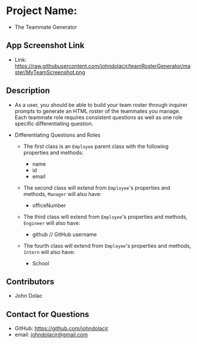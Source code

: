 # Project Name: 
  * The Teammate Generator

## App Screenshot Link
  * Link: https://raw.githubusercontent.com/johndolacjr/teamRosterGenerator/master/MyTeamScreenshot.png

## Description
  * As a user, you should be able to build your team roster through inquirer prompts to generate an HTML roster of the teammates you manage. Each teammate role requires consistent questions as well as one role specific differentiating question. 

* Differentiating Questions and Roles
    * The first class is an `Employee` parent class with the following properties and methods:
      * name
      * id
      * email
  
    * The second class will extend from `Employee`'s properties and methods, `Manager` will also have:
        * officeNumber

    * The third class will extend from `Employee`'s properties and methods, `Engineer` will also have:
      * github  // GitHub username

    * The fourth class will extend from `Employee`'s properties and methods, `Intern` will also have:
      * School 

## Contributors
  * John Dolac 

## Contact for Questions
  * GitHub: https://github.com/johndolacjr 
  * email: johndolacjr@gmail.com
  




